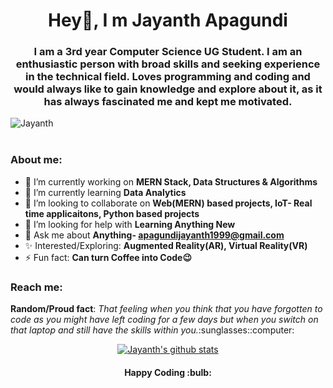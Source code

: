 <h1 align="center">Hey👋, I m Jayanth Apagundi</h1>
 
<h3 align="center">I am a 3rd year Computer Science UG Student. I am an enthusiastic person with broad skills and seeking experience in the technical field. Loves programming and coding and would always like to gain knowledge and explore about it, as it has always fascinated me and kept me motivated.</h3> 

<div align="left"> <img src="https://komarev.com/ghpvc/?username=JayanthApagundi&label=Views&color=blue&style=plastic" alt="Jayanth" /> </div> <br>

<h3>About me:</h3>

- 🔭 I’m currently working on **MERN Stack, Data Structures & Algorithms**
- 🌱 I’m currently learning **Data Analytics** 
- 👯 I’m looking to collaborate on **Web(MERN) based projects, IoT- Real time applicaitons, Python based projects**
- 🤔 I’m looking for help with **Learning Anything New**
- 💬 Ask me about **Anything- apagundijayanth1999@gmail.com**
- :sparkles: Interested/Exploring: **Augmented Reality(AR), Virtual Reality(VR)**
- ⚡ Fun fact: **Can turn Coffee into Code:wink:**

<h3>Reach me:</h3>
 
 <p><b>Random/Proud fact</b>: <i>That feeling when you think that you have forgotten to code as you might have left coding for a few days but when you switch on that laptop and still have the skills within you.</i>:sunglasses::computer: </p>
 
 <div align="center">
  <a href="https://github.com/JayanthApagundi">
  <img align="center" src="https://github-readme-stats.vercel.app/api?username=JayanthApagundi&show_icons=true&theme=light&line_height=37" alt="Jayanth's github stats"/>
</a>
</div>

<h4 align="center"> <b> Happy Coding </b> :bulb: </h4> <br>


























